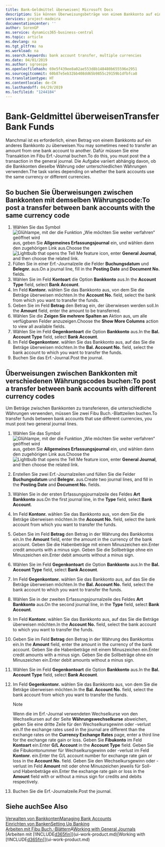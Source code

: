 ```yaml
---
title: Bank-Geldmittel überweisen| Microsoft Docs
description: Sie können Überweisungsbeträge von einem Bankkonto auf ein anders übertragen, einschliesslich verschiedene Währungen, indem Sie die Transaktion im Fibu Erf.-Journal buchen.
services: project-madeira
documentationcenter: ''
author: SorenGP
ms.service: dynamics365-business-central
ms.topic: article
ms.devlang: na
ms.tgt_pltfrm: na
ms.workload: na
ms.search.keywords: bank account transfer, multiple currencies
ms.date: 04/01/2019
ms.author: sgroespe
ms.openlocfilehash: 69e5f439ee8a02ae553d8b148480b655596e2951
ms.sourcegitcommit: 60b87e5eb32bb408dd65b9855c29159b1dfbfca8
ms.translationtype: HT
ms.contentlocale: de-CH
ms.lasthandoff: 04/29/2019
ms.locfileid: "1244184"
---
```

# <a name="transfer-bank-funds"></a><span data-ttu-id="0e028-103">Bank-Geldmittel überweisen</span><span class="sxs-lookup"><span data-stu-id="0e028-103">Transfer Bank Funds</span></span>
<span data-ttu-id="0e028-104">Manchmal ist es erforderlich, einen Betrag von einem Bankkonto auf ein anderes Bankkonto zu überweisen.</span><span class="sxs-lookup"><span data-stu-id="0e028-104">You may sometimes need to transfer an amount from one bank account to another.</span></span> <span data-ttu-id="0e028-105">Dafür müssen Sie eine Transaktion im Fibu Erf.-Journal buchen.</span><span class="sxs-lookup"><span data-stu-id="0e028-105">To do this, you must post the a transaction in the general journal.</span></span> <span data-ttu-id="0e028-106">Die Aufgabe variiert abhängig davon, ob die Bankkonten dieselbe Währung oder unterschiedlichen Währungen verwenden.</span><span class="sxs-lookup"><span data-stu-id="0e028-106">The task varies depending on whether the bank accounts use the same currency or different currencies.</span></span>

## <a name="to-post-a-transfer-between-bank-accounts-with-the-same-currency-code"></a><span data-ttu-id="0e028-107">So buchen Sie Überweisungen zwischen Bankkonten mit demselben Währungscode:</span><span class="sxs-lookup"><span data-stu-id="0e028-107">To post a transfer between bank accounts with the same currency code</span></span>
1. <span data-ttu-id="0e028-108">Wählen Sie das Symbol ![Glühlampe, mit der die Funktion „Wie möchten Sie weiter verfahren“ geöffnet wird](media/ui-search/search_small.png "Wie möchten Sie weiter verfahren?") aus, geben Sie **Allgemeines Erfassungsjournal** ein, und wählen dann den zugehörigen Link aus.</span><span class="sxs-lookup"><span data-stu-id="0e028-108">Choose the ![Lightbulb that opens the Tell Me feature](media/ui-search/search_small.png "Tell me what you want to do") icon, enter **General Journal**, and then choose the related link.</span></span>
2. <span data-ttu-id="0e028-109">Füllen Sie in einer Erf.-Journalzeile die Felder **Buchungsdatum** und **Belegnr.** aus.</span><span class="sxs-lookup"><span data-stu-id="0e028-109">On a journal line, fill in the **Posting Date** and **Document No.** fields.</span></span>
3. <span data-ttu-id="0e028-110">Wählen Sie im Feld **Kontoart** die Option **Bankkonto** aus.</span><span class="sxs-lookup"><span data-stu-id="0e028-110">In the **Account Type** field, select **Bank Account**.</span></span>
4. <span data-ttu-id="0e028-111">Im Feld **Kontonr.** wählen Sie das Bankkonto aus, von dem Sie die Beträge überweisen möchten.</span><span class="sxs-lookup"><span data-stu-id="0e028-111">In the **Account No.** field, select the bank from which you want to transfer the funds.</span></span>
5. <span data-ttu-id="0e028-112">Geben Sie im Feld **Betrag** den Betrag ein, der überwiesen werden soll.</span><span class="sxs-lookup"><span data-stu-id="0e028-112">In the **Amount** field, enter the amount to be transferred.</span></span>
6. <span data-ttu-id="0e028-113">Wählen Sie die **Zeigen Sie mehrere Spalten an** Aktion aus, um alle verfügbaren Felder anzuzeigen.</span><span class="sxs-lookup"><span data-stu-id="0e028-113">Choose the **Show More Columns** action to view all available fields.</span></span>
7. <span data-ttu-id="0e028-114">Wählen Sie im Feld **Gegenkontoart** die Option **Bankkonto** aus.</span><span class="sxs-lookup"><span data-stu-id="0e028-114">In the **Bal. Account Type** field, select **Bank Account**.</span></span>
8. <span data-ttu-id="0e028-115">Im Feld **Gegenkontonr.** wählen Sie das Bankkonto aus, auf das Sie die Beträge überweisen möchten.</span><span class="sxs-lookup"><span data-stu-id="0e028-115">In the **Bal. Account No.** field, select the bank account to which you want to transfer the funds.</span></span>
9. <span data-ttu-id="0e028-116">Buchen Sie das Erf.-Journal.</span><span class="sxs-lookup"><span data-stu-id="0e028-116">Post the journal.</span></span>

## <a name="to-post-a-transfer-between-bank-accounts-with-different-currency-codes"></a><span data-ttu-id="0e028-117">Überweisungen zwischen Bankkonten mit verschiedenen Währungscodes buchen:</span><span class="sxs-lookup"><span data-stu-id="0e028-117">To post a transfer between bank accounts with different currency codes</span></span>
<span data-ttu-id="0e028-118">Um Beträge zwischen Bankkonten zu transferieren, die unterschiedliche Währungen verwenden, müssen Sie zwei Fibu Buch.-Blattzeilen buchen.</span><span class="sxs-lookup"><span data-stu-id="0e028-118">To transfer funds between bank accounts that use different currencies, you must post two general journal lines.</span></span>

1. <span data-ttu-id="0e028-119">Wählen Sie das Symbol ![Glühlampe, mit der die Funktion „Wie möchten Sie weiter verfahren“ geöffnet wird](media/ui-search/search_small.png "Wie möchten Sie weiter verfahren?") aus, geben Sie **Allgemeines Erfassungsjournal** ein, und wählen dann den zugehörigen Link aus.</span><span class="sxs-lookup"><span data-stu-id="0e028-119">Choose the ![Lightbulb that opens the Tell Me feature](media/ui-search/search_small.png "Tell me what you want to do") icon, enter **General Journal**, and then choose the related link.</span></span>
2. <span data-ttu-id="0e028-120">Erstellen Sie zwei Erf.-Journalzeilen und füllen Sie die Felder **Buchungsdatum** und **Belegnr.** aus.</span><span class="sxs-lookup"><span data-stu-id="0e028-120">Create two journal lines, and fill in the **Posting Date** and **Document No.** fields.</span></span>
3. <span data-ttu-id="0e028-121">Wählen Sie in der ersten Erfassungsjournalzeile des Feldes **Art** **Bankkonto** aus.</span><span class="sxs-lookup"><span data-stu-id="0e028-121">On the first journal line, in the **Type** field, select **Bank Account**.</span></span>
4. <span data-ttu-id="0e028-122">Im Feld **Kontonr.** wählen Sie das Bankkonto aus, von dem Sie die Beträge überweisen möchten.</span><span class="sxs-lookup"><span data-stu-id="0e028-122">In the **Account No.** field, select the bank account from which you want to transfer the funds.</span></span>
5. <span data-ttu-id="0e028-123">Geben Sie im Feld **Betrag** den Betrag in der Währung des Bankkontos ein.</span><span class="sxs-lookup"><span data-stu-id="0e028-123">In the **Amount** field, enter the amount in the currency of the bank account.</span></span> <span data-ttu-id="0e028-124">Geben Sie die Habenbeträge mit einem Minuszeichen ein.</span><span class="sxs-lookup"><span data-stu-id="0e028-124">Enter credit amounts with a minus sign.</span></span> <span data-ttu-id="0e028-125">Geben Sie die Sollbeträge ohne ein Minuszeichen ein.</span><span class="sxs-lookup"><span data-stu-id="0e028-125">Enter debit amounts without a minus sign.</span></span>
6. <span data-ttu-id="0e028-126">Wählen Sie im Feld **Gegenkontoart** die Option **Bankkonto** aus.</span><span class="sxs-lookup"><span data-stu-id="0e028-126">In the **Bal. Account Type** field, select **Bank Account**.</span></span>
7. <span data-ttu-id="0e028-127">Im Feld **Gegenkontonr.** wählen Sie das Bankkonto aus, auf das Sie die Beträge überweisen möchten.</span><span class="sxs-lookup"><span data-stu-id="0e028-127">In the **Bal. Account No.** field, select the bank account to which you want to transfer the funds.</span></span>
8. <span data-ttu-id="0e028-128">Wählen Sie in der zweiten Erfassungsjournalzeile des Feldes **Art** **Bankkonto** aus.</span><span class="sxs-lookup"><span data-stu-id="0e028-128">On the second journal line, in the **Type** field, select **Bank Account**.</span></span>
9. <span data-ttu-id="0e028-129">Im Feld **Kontonr.** wählen Sie das Bankkonto aus, auf das Sie die Beträge überweisen möchten.</span><span class="sxs-lookup"><span data-stu-id="0e028-129">In the **Account No.** field, select the bank account to which you want to transfer the funds.</span></span>
10. <span data-ttu-id="0e028-130">Geben Sie im Feld **Betrag** den Betrag in der Währung des Bankkontos ein.</span><span class="sxs-lookup"><span data-stu-id="0e028-130">In the **Amount** field, enter the amount in the currency of the bank account.</span></span> <span data-ttu-id="0e028-131">Geben Sie die Habenbeträge mit einem Minuszeichen ein.</span><span class="sxs-lookup"><span data-stu-id="0e028-131">Enter credit amounts with a minus sign.</span></span> <span data-ttu-id="0e028-132">Geben Sie die Sollbeträge ohne ein Minuszeichen ein.</span><span class="sxs-lookup"><span data-stu-id="0e028-132">Enter debit amounts without a minus sign.</span></span>
11. <span data-ttu-id="0e028-133">Wählen Sie im Feld **Gegenkontoart** die Option **Bankkonto** aus.</span><span class="sxs-lookup"><span data-stu-id="0e028-133">In the **Bal. Account Type** field, select **Bank Account**.</span></span>  
12. <span data-ttu-id="0e028-134">Im Feld **Gegenkontonr.** wählen Sie das Bankkonto aus, von dem Sie die Beträge überweisen möchten.</span><span class="sxs-lookup"><span data-stu-id="0e028-134">In the **Bal. Account No.** field, select the bank account from which you want to transfer the funds.</span></span>

    > [!NOTE]  
    > <span data-ttu-id="0e028-135">Wenn die im Erf.-Journal verwendeten Wechselkurse von den Wechselkursen auf der Seite **Währungswechselkurse** abweichen, geben Sie eine dritte Zeile für den Wechselkursgewinn oder -verlust ein.</span><span class="sxs-lookup"><span data-stu-id="0e028-135">If the exchange rates used in the journal are different than the exchange rates on the **Currency Exchange Rates** page, enter a third line for the exchange rate gain or loss.</span></span> <span data-ttu-id="0e028-136">Geben Sie **Fibukonto** im Feld **Kontoart** ein.</span><span class="sxs-lookup"><span data-stu-id="0e028-136">Enter **G/L Account** in the **Account Type** field.</span></span> <span data-ttu-id="0e028-137">Geben Sie die Fibukontonummer für Wechselkursgewinn oder -verlust im Feld **Kontonr.** ein.</span><span class="sxs-lookup"><span data-stu-id="0e028-137">Enter the G/L account number for exchange rate gain or loss in the **Account No.** field.</span></span> <span data-ttu-id="0e028-138">Geben Sie den Wechselkursgewinn oder - verlust im Feld **Amount** mit oder ohne Minuszeichen jeweils für Soll- und Habenbeträge ein.</span><span class="sxs-lookup"><span data-stu-id="0e028-138">Enter the exchange rate gain or loss in the **Amount** field with or without a minus sign for credits and debits respectively.</span></span>
13. <span data-ttu-id="0e028-139">Buchen Sie die Erf.-Journalzeile.</span><span class="sxs-lookup"><span data-stu-id="0e028-139">Post the journal.</span></span>

## <a name="see-also"></a><span data-ttu-id="0e028-140">Siehe auch</span><span class="sxs-lookup"><span data-stu-id="0e028-140">See Also</span></span>
[<span data-ttu-id="0e028-141">Verwalten von Bankkonten</span><span class="sxs-lookup"><span data-stu-id="0e028-141">Managing Bank Accounts</span></span>](bank-manage-bank-accounts.md)  
[<span data-ttu-id="0e028-142">Einrichten von Banken</span><span class="sxs-lookup"><span data-stu-id="0e028-142">Setting Up Banking</span></span>](bank-setup-banking.md)  
<span data-ttu-id="0e028-143">[Arbeiten mit Fibu Buch.-Blättern](ui-work-general-journals.md)A</span><span class="sxs-lookup"><span data-stu-id="0e028-143">[Working with General Journals](ui-work-general-journals.md)</span></span>  
<span data-ttu-id="0e028-144">[Arbeiten mit [!INCLUDE[d365fin](includes/d365fin_md.md)]](ui-work-product.md)</span><span class="sxs-lookup"><span data-stu-id="0e028-144">[Working with [!INCLUDE[d365fin](includes/d365fin_md.md)]](ui-work-product.md)</span></span>
